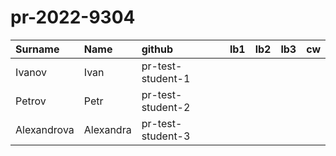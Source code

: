 # pr-2022-9304
| Surname     | Name      | github            | lb1   | lb2   | lb3   | cw   |
|:------------|:----------|:------------------|:------|:------|:------|:-----|
| Ivanov      | Ivan      | pr-test-student-1 |       |       |       |      |
| Petrov      | Petr      | pr-test-student-2 |       |       |       |      |
| Alexandrova | Alexandra | pr-test-student-3 |       |       |       |      |
